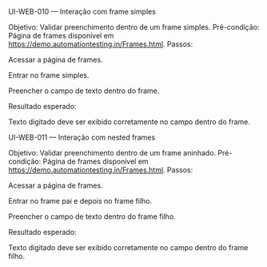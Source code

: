 UI-WEB-010 — Interação com frame simples

Objetivo: Validar preenchimento dentro de um frame simples.
Pré-condição: Página de frames disponível em https://demo.automationtesting.in/Frames.html.
Passos:

Acessar a página de frames.

Entrar no frame simples.

Preencher o campo de texto dentro do frame.

Resultado esperado:

Texto digitado deve ser exibido corretamente no campo dentro do frame.

UI-WEB-011 — Interação com nested frames

Objetivo: Validar preenchimento dentro de um frame aninhado.
Pré-condição: Página de frames disponível em https://demo.automationtesting.in/Frames.html.
Passos:

Acessar a página de frames.

Entrar no frame pai e depois no frame filho.

Preencher o campo de texto dentro do frame filho.

Resultado esperado:

Texto digitado deve ser exibido corretamente no campo dentro do frame filho.